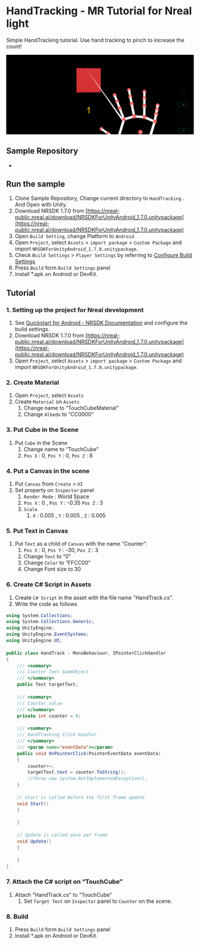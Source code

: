 # HandTracking - MR Tutorial for Nreal light

Simple HandTracking tutorial. Use hand tracking to pinch to increase the count!

![](Assets/HandTracking.png)

## Sample Repository

- 

## Run the sample

1. Clone Sample Repository, Change current directory to `HandTracking` . And Open with Unity.
2. Download NRSDK 1.7.0 from [https://nreal-public.nreal.ai/download/NRSDKForUnityAndroid_1.7.0.unitypackage](https://nreal-public.nreal.ai/download/NRSDKForUnityAndroid_1.7.0.unitypackage)
3. Open `Build Setting`, change Platform to `Android`
4. Open `Project`, select `Assets` > `import package` > `Custom Package` and import `NRSDKForUnityAndroid_1.7.0.unitypackage`.
5. Check `Build Settings` > `Player Settings` by referring to [Configure Build Settings](https://nreal.gitbook.io/nrsdk-documentation/discover/quickstart-for-android#configure-build-settings)
6. Press `Build` form `Build Settings` panel
7. Install *.apk on Android or DevKit.

## Tutorial

### 1. Setting up the project for Nreal development

1. See [Quickstart for Android - NRSDK Documentation](https://nreal.gitbook.io/nrsdk-documentation/discover/quickstart-for-android#configure-build-settings) and configure the build settings.
2. Download NRSDK 1.7.0 from [https://nreal-public.nreal.ai/download/NRSDKForUnityAndroid_1.7.0.unitypackage](https://nreal-public.nreal.ai/download/NRSDKForUnityAndroid_1.7.0.unitypackage)
3. Open `Project`, select `Assets` > `import package` > `Custom Package` and import `NRSDKForUnityAndroid_1.7.0.unitypackage`.

### 2. Create Material

1. Open `Project`, select `Assets` 
2. Create `Material` on `Assets`
    1. Change name to “TouchCubeMaterial”
    2. Change `Albedo` to “CC0000”

### 3. Put Cube in the Scene

1. Put `Cube` in the Scene
    1. Change name to “TouchCube”
    2. `Pos X` : 0, `Pos Y` : 0, `Pos Z` : 8

### 4. Put a Canvas in the scene

1. Put `Canvas` from `Create` > `UI`
2. Set property on `Inspector` panel
    1. `Render Mode` : World Space
    2. `Pos X` : 0 , `Pos Y` : -0.35 `Pos Z` : 3
    3. `Scale`
        1. `X` : 0.005 , `Y` : 0.005 , `Z` : 0.005

### 5. Put Text in Canvas

1. Put `Text` as a child of `Canvas` with the name "Counter”.
    1. `Pos X` : 0, `Pos Y` : -30, `Pos Z` : 3
    2. Change `Text` to “0”
    3. Change `Color` to “FFCC00”
    4. Change Font size to 30

### 6. Create C# Script in Assets

1. Create `C# Script` in the asset with the file name "HandTrack.cs".
2. Write the code as follows

```csharp
using System.Collections;
using System.Collections.Generic;
using UnityEngine;
using UnityEngine.EventSystems;
using UnityEngine.UI;

public class HandTrack : MonoBehaviour, IPointerClickHandler
{
    /// <summary>
    /// Counter Text GameObject
    /// </summary>
    public Text targetText;

    /// <summary>
    /// Counter value
    /// </summary>
    private int counter = 0;

    /// <summary>
    /// HandTracking Click Handler
    /// </summary>
    /// <param name="eventData"></param>
    public void OnPointerClick(PointerEventData eventData)
    {
        counter++;
        targetText.text = counter.ToString();
        //throw new System.NotImplementedException();
    }

    // Start is called before the first frame update
    void Start()
    {

    }

    // Update is called once per frame
    void Update()
    {

    }
}
```

### 7. Attach the C# script on “TouchCube”

1. Attach "HandTrack.cs" to “TouchCube”
    1. Set `Target Text` on `Inspector` panel to `Counter` on the scene.

### 8. Build

1. Press `Build` form `Build Settings` panel
2. Install *.apk on Android or DevKit.